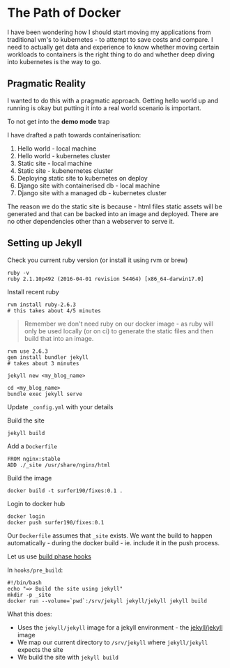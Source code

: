 # The Path of Docker

I have been wondering how I should start moving my applications from traditional vm's to kubernetes - to attempt to save costs and compare.
I need to actually get data and experience to know whether moving certain workloads to containers is the right thing to do and whether deep diving into kubernetes is the way to go.

## Pragmatic Reality

I wanted to do this with a pragmatic approach.
Getting hello world up and running is okay but putting it into a real world scenario is important.

To not get into the **demo mode** trap

I have drafted a path towards containerisation:

1. Hello world - local machine
2. Hello world - kubernetes cluster
3. Static site - local machine
4. Static site - kubenernetes cluster
5. Deploying static site to kubernetes on deploy
6. Django site with containerised db - local machine
7. Django site with a managed db - kubernetes cluster

The reason we do the static site is because - html files static assets will be generated and that can be backed into an image and deployed.
There are no other dependencies other than a webserver to serve it.

## Setting up Jekyll

Check you current ruby version (or install it using rvm or brew)

    ruby -v
    ruby 2.1.10p492 (2016-04-01 revision 54464) [x86_64-darwin17.0]

Install recent ruby

    rvm install ruby-2.6.3
    # this takes about 4/5 minutes

> Remember we don't need ruby on our docker image - as ruby will only be used locally (or on ci) to generate the static files and then build that into an image.

    rvm use 2.6.3
    gem install bundler jekyll
    # takes about 3 minutes

    jekyll new <my_blog_name>

    cd <my_blog_name>
    bundle exec jekyll serve

Update `_config.yml` with your details

Build the site

    jekyll build

Add a `Dockerfile`

    FROM nginx:stable
    ADD ./_site /usr/share/nginx/html

Build the image

    docker build -t surfer190/fixes:0.1 .

Login to docker hub

    docker login
    docker push surfer190/fixes:0.1

Our `Dockerfile` assumes that `_site` exists.
We want the build to happen automatically - during the docker build - ie. include it in the push process.

Let us use [build phase hooks](https://docs.docker.com/docker-hub/builds/advanced/)

In `hooks/pre_build`:

    #!/bin/bash
    echo "=> Build the site using jekyll"
    mkdir -p _site
    docker run --volume=`pwd`:/srv/jekyll jekyll/jekyll jekyll build

What this does:

* Uses the `jekyll/jekyll` image for a jekyll environment - the [jekyll/jekyll](https://hub.docker.com/r/jekyll/jekyll/) image
* We map our current directory to `/srv/jekyll` where `jekyll/jekyll` expects the site
* We build the site with `jekyll build`






     
